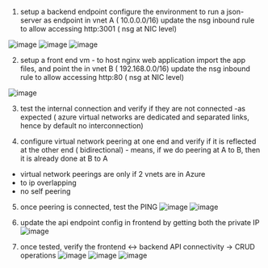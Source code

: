 1. setup a backend endpoint
    configure the environment to run a json-server as endpoint
    in vnet A ( 10.0.0.0/16)
    update the nsg inbound rule to allow accessing http:3001 ( nsg at NIC level)

![image](https://github.com/thulasigithub123/Azure_Workbook/assets/87015668/c9488a52-fcd9-4036-a388-cca9373faf69)
![image](https://github.com/thulasigithub123/Azure_Workbook/assets/87015668/41470b22-740e-47cc-8760-93dce177747f)
![image](https://github.com/thulasigithub123/Azure_Workbook/assets/87015668/bf87748f-0bef-451a-8ab9-742037fec163)


2. setup a front end vm - to host nginx web application
    import the app files, and point the 
    in vnet B ( 192.168.0.0/16)
    update the nsg inbound rule to allow accessing http:80 ( nsg at NIC level)


![image](https://github.com/thulasigithub123/Azure_Workbook/assets/87015668/565063de-65e5-4c82-841f-4bf6aaad18c7)


3. test the internal connection and verify if they are not connected 
    -as expected ( azure virtual networks are dedicated and separated links, hence by default no interconnection)


4. configure virtual network peering at one end and verify if it is reflected at the other end
( bidirectional) - means, if we do peering at A to B, then it is already done at B to A
 -  virtual network peerings are only if 2 vnets are in Azure 
 - to ip overlapping
 - no self peering

5. once peering is connected, test the PING
 ![image](https://github.com/thulasigithub123/Azure_Workbook/assets/87015668/4aa2571a-1371-49b2-b68b-e1c8007dc935)
![image](https://github.com/thulasigithub123/Azure_Workbook/assets/87015668/00d53381-2e90-43ae-9f90-881eb07313ff)


6. update the api endpoint config in frontend by getting both the private IP
 ![image](https://github.com/thulasigithub123/Azure_Workbook/assets/87015668/32bbe5cd-4133-4f83-bbc8-254b2bf34cb1)


7. once tested, verify the frontend <-> backend API connectivity -> CRUD operations
   ![image](https://github.com/thulasigithub123/Azure_Workbook/assets/87015668/5ec9f570-a1a3-40ac-adce-bd2e3e5d521b)
   ![image](https://github.com/thulasigithub123/Azure_Workbook/assets/87015668/4ef6f555-aadd-4546-b448-20da0e41729e)
![image](https://github.com/thulasigithub123/Azure_Workbook/assets/87015668/7f29eb74-08a3-4d08-93b7-e01fdd5db3a0)

   
